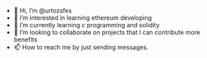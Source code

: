 - 👋 Hi, I’m @urtozsfes
- 👀 I’m interested in learning ethereum developing
- 🌱 I’m currently learning c programming and solidity
- 💞️ I’m looking to collaborate on projects that I can contribute more benefits
- 📫 How to reach me by just sending messages.

<!---
urtozsfes/urtozsfes is a ✨ special ✨ repository because its `README.md` (this file) appears on your GitHub profile.
You can click the Preview link to take a look at your changes.
--->
